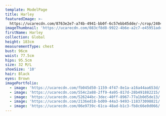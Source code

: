 ```yaml
---
template: ModelPage
title: Harley
featuredImage: >-
  https://ucarecdn.com/8763e2e7-a74b-4941-bb0f-6c57ebb45dde/-/crop/2404x1196/0,0/-/preview/
imageThumbnail: 'https://ucarecdn.com/083cf8d8-9922-4b6e-a2c7-e45951adcd50/'
firstName: Harley
collection: Global
height: 183cm
measurementType: chest
bust: 96cm
waist: 77.5cm
hips: 95.5cm
size: 32 M/L
shoeSize: '10'
hair: Black
eyes: Brown
imagePortfolio:
  - image: 'https://ucarecdn.com/fb045d50-1159-4f47-8e1a-a16a44aa653d/'
  - image: 'https://ucarecdn.com/554c2a88-2ff9-4a95-817d-28b491882215/'
  - image: 'https://ucarecdn.com/526244bc-3dec-40ff-8967-77a1b0d5de13/'
  - image: 'https://ucarecdn.com/2136ed18-bd09-44a3-9493-118373098821/'
  - image: 'https://ucarecdn.com/06e9739c-61ca-48ad-b1c3-fb8c66e0d066/'
---
```


